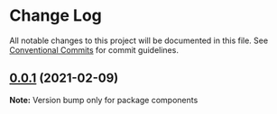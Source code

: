 # Change Log

All notable changes to this project will be documented in this file.
See [Conventional Commits](https://conventionalcommits.org) for commit guidelines.

## [0.0.1](https://github.com/Mathias54/lernajs-fixed/compare/v1.0.0...v0.0.1) (2021-02-09)

**Note:** Version bump only for package components
